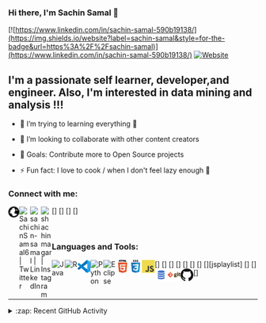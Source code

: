 ### Hi there, I'm Sachin Samal 👋

[![https://www.linkedin.com/in/sachin-samal-590b19138/](https://img.shields.io/website?label=sachin-samal&style=for-the-badge&url=https%3A%2F%2Fsachin-samal)](https://www.linkedin.com/in/sachin-samal-590b19138/)
[![Website](https://img.shields.io/website?label=sacsam005&style=for-the-badge&url=https%3A%2F%2Fcodestackr.com)](https://rpubs.com/sacsam005)

## I'm a passionate self learner, developer,and engineer. Also, I'm interested in data mining and analysis !!!

- 🌱 I’m trying to learning everything 🤣
- 👯 I’m looking to collaborate with other content creators
- 🥅 Goals: Contribute more to Open Source projects

- ⚡ Fun fact: I love to cook / when I don't feel lazy enough 🤣

### Connect with me:

[<img align="left" alt="Sacsam005" width="22px" src="https://raw.githubusercontent.com/iconic/open-iconic/master/svg/globe.svg" />]
[<img align="left" alt="SachinSamal6 | Twitter" width="22px" src="https://cdn.jsdelivr.net/npm/simple-icons@v3/icons/twitter.svg" />]
[<img align="left" alt="sachin-samal | LinkedIn" width="22px" src="https://cdn.jsdelivr.net/npm/simple-icons@v3/icons/linkedin.svg" />]
[<img align="left" alt="shachinmagar | Instagram" width="22px" src="https://cdn.jsdelivr.net/npm/simple-icons@v3/icons/instagram.svg" />]

<br />

### Languages and Tools:

[<img align="left" alt="Java" width="26px" src="https://cdn.jsdelivr.net/npm/simple-icons@v3/icons/java.svg" />]
[<img align="left" alt="R" width="26px" src="https://cdn.jsdelivr.net/npm/simple-icons@v3/icons/r.svg" />]
[<img align="left" alt="Visual Studio Code" width="26px" src="https://raw.githubusercontent.com/github/explore/80688e429a7d4ef2fca1e82350fe8e3517d3494d/topics/visual-studio-code/visual-studio-code.png" />]
[<img align="left" alt="Python" width="26px" src="https://cdn.jsdelivr.net/npm/simple-icons@v3/icons/python.svg" />]
[<img align="left" alt="Eclipse" width="26px" src="https://cdn.jsdelivr.net/npm/simple-icons@v3/icons/eclipseide.svg" />]
[<img align="left" alt="HTML5" width="26px" src="https://raw.githubusercontent.com/github/explore/80688e429a7d4ef2fca1e82350fe8e3517d3494d/topics/html/html.png" />]
[<img align="left" alt="CSS3" width="26px" src="https://raw.githubusercontent.com/github/explore/80688e429a7d4ef2fca1e82350fe8e3517d3494d/topics/css/css.png" />]
[<img align="left" alt="JavaScript" width="26px" src="https://raw.githubusercontent.com/github/explore/80688e429a7d4ef2fca1e82350fe8e3517d3494d/topics/javascript/javascript.png" />][jsplaylist]
[<img align="left" alt="SQL" width="26px" src="https://raw.githubusercontent.com/github/explore/80688e429a7d4ef2fca1e82350fe8e3517d3494d/topics/sql/sql.png" />]
[<img align="left" alt="Git" width="26px" src="https://raw.githubusercontent.com/github/explore/80688e429a7d4ef2fca1e82350fe8e3517d3494d/topics/git/git.png" />]
[<img align="left" alt="GitHub" width="26px" src="https://raw.githubusercontent.com/github/explore/78df643247d429f6cc873026c0622819ad797942/topics/github/github.png" />]

<br />

---

<details>
  <summary>:zap: Recent GitHub Activity</summary>
  

<details>
  <summary>:zap: GitHub Stats</summary>

  <img align="left" alt="Sacsam005's GitHub Stats" src="https://github-readme-stats.Sacsam005.vercel.app/api?username=Sacsam005&show_icons=true&hide_border=true" />

</details>

[twitter]: https://twitter.com/SachinSamal6
[instagram]: https://www.instagram.com/shachinmagar/
[linkedin]: https://www.linkedin.com/in/sachin-samal-590b19138/

